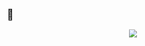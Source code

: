 ## 👋

<p align="center">
  <a href="https://github.com/DenverCoder1/readme-typing-svg">
    <img src="https://readme-typing-svg.herokuapp.com?font=Fira+Code&color=00FFFF&size=22&center=true&vCenter=true&width=700&height=100&lines=Bienvenido+al+sistema%2C+visitante+de+c%C3%B3digo+%F0%9F%91%A8%E2%80%8D%F0%9F%92%BB;Soy+Anderson+Gamboa;FullStack+Developer+y+aprendiz+eterno;Automatizo%2C+desarrollo%2C+aseguro;Hackear+no+es+romper...+es+entender;%C2%BFTienes+alguna+pregunta%3F+%C2%A1Cont%C3%A1ctame%21">
  </a>
</p>

<!--
**a1neo/a1neo** is a ✨ _special_ ✨ repository because its `README.md` (this file) appears on your GitHub profile.

Here are some ideas to get you started:

- 🔭 I’m currently working on ...
- 🌱 I’m currently learning ...
- 👯 I’m looking to collaborate on ...
- 🤔 I’m looking for help with ...
- 💬 Ask me about ...
- 📫 How to reach me: ...
- 😄 Pronouns: ...
- ⚡ Fun fact: ...
-->

